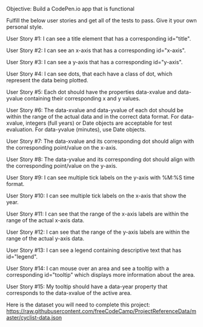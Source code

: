 Objective: Build a CodePen.io app that is functional

Fulfill the below user stories and get all of the tests to pass. Give it your own personal style.

User Story #1: I can see a title element that has a corresponding id="title".

User Story #2: I can see an x-axis that has a corresponding id="x-axis".

User Story #3: I can see a y-axis that has a corresponding id="y-axis".

User Story #4: I can see dots, that each have a class of dot, which represent the data being plotted.

User Story #5: Each dot should have the properties data-xvalue and data-yvalue containing their corresponding x and y values.

User Story #6: The data-xvalue and data-yvalue of each dot should be within the range of the actual data and in the correct data format. For data-xvalue, integers (full years) or Date objects are acceptable for test evaluation. For data-yvalue (minutes), use Date objects.

User Story #7: The data-xvalue and its corresponding dot should align with the corresponding point/value on the x-axis.

User Story #8: The data-yvalue and its corresponding dot should align with the corresponding point/value on the y-axis.

User Story #9: I can see multiple tick labels on the y-axis with %M:%S time format.

User Story #10: I can see multiple tick labels on the x-axis that show the year.

User Story #11: I can see that the range of the x-axis labels are within the range of the actual x-axis data.

User Story #12: I can see that the range of the y-axis labels are within the range of the actual y-axis data.

User Story #13: I can see a legend containing descriptive text that has id="legend".

User Story #14: I can mouse over an area and see a tooltip with a corresponding id="tooltip" which displays more information about the area.

User Story #15: My tooltip should have a data-year property that corresponds to the data-xvalue of the active area.

Here is the dataset you will need to complete this project: https://raw.githubusercontent.com/freeCodeCamp/ProjectReferenceData/master/cyclist-data.json

